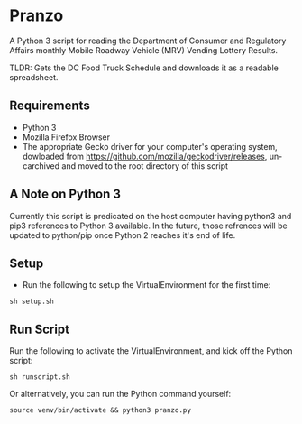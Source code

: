 # Pranzo

A Python 3 script for reading the Department of Consumer and Regulatory Affairs monthly Mobile Roadway Vehicle (MRV) Vending Lottery Results.

TLDR: Gets the DC Food Truck Schedule and downloads it as a readable spreadsheet.

## Requirements
* Python 3
* Mozilla Firefox Browser
* The appropriate Gecko driver for your computer's operating system, dowloaded from https://github.com/mozilla/geckodriver/releases, un-carchived and moved to the root directory of this script

## A Note on Python 3
Currently this script is predicated on the host computer having python3 and pip3 references to Python 3 available. In the future, those refrences will be updated to python/pip once Python 2 reaches it's end of life. 

## Setup
* Run the following  to setup the VirtualEnvironment for the first time:
```
sh setup.sh
```

## Run Script
Run the following to activate the VirtualEnvironment, and kick off the Python script:
```
sh runscript.sh
```

Or alternatively, you can run the Python command yourself:
```
source venv/bin/activate && python3 pranzo.py
```
